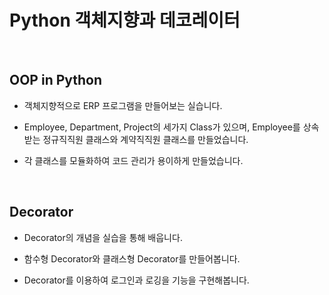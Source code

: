 # Python 객체지향과 데코레이터

<br>

## OOP in Python

- 객체지향적으로 ERP 프로그램을 만들어보는 실습니다.

- Employee, Department, Project의 세가지 Class가 있으며, Employee를 상속받는 정규직직원 클래스와 계약직직원 클래스를 만들었습니다.

- 각 클래스를 모듈화하여 코드 관리가 용이하게 만들었습니다.

<br>

## Decorator

- Decorator의 개념을 실습을 통해 배웁니다.

- 함수형 Decorator와 클래스형 Decorator를 만들어봅니다.

- Decorator를 이용하여 로그인과 로깅을 기능을 구현해봅니다.
